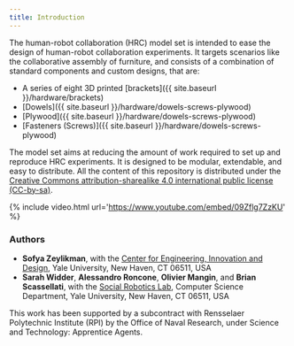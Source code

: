 ```yaml
---
title: Introduction
---
```


The human-robot collaboration (HRC) model set is intended to ease the design of human-robot collaboration experiments.
It targets scenarios like the collaborative assembly of furniture, and consists of a combination of standard components and custom designs, that are:

 * A series of eight 3D printed [brackets]({{ site.baseurl }}/hardware/brackets)
 * [Dowels]({{ site.baseurl }}/hardware/dowels-screws-plywood)
 * [Plywood]({{ site.baseurl }}/hardware/dowels-screws-plywood)
 * [Fasteners (Screws)]({{ site.baseurl }}/hardware/dowels-screws-plywood)

The model set aims at reducing the amount of work required to set up and reproduce HRC experiments.
It is designed to be modular, extendable, and easy to distribute. All the content of this repository is distributed under the [Creative Commons attribution-sharealike 4.0 international public license (CC-by-sa)](https://creativecommons.org/licenses/by-sa/4.0/legalcode).

{% include video.html url='https://www.youtube.com/embed/09Zflg7ZzKU' %}
<!-- <iframe width="640" height="360" src="https://www.youtube.com/embed/09Zflg7ZzKU" frameborder="0" allowfullscreen></iframe> -->
### Authors
 * **Sofya Zeylikman**, with the [Center for Engineering, Innovation and Design](http://ceid.yale.edu/), Yale University, New Haven, CT 06511, USA
 * **Sarah Widder**, **Alessandro Roncone**, **Olivier Mangin**, and **Brian Scassellati**, with the [Social Robotics Lab](http://scazlab.yale.edu/), Computer Science Department, Yale University, New Haven, CT 06511, USA

This work has been supported by a subcontract with Rensselaer Polytechnic Institute (RPI) by the Office of Naval Research, under Science and Technology: Apprentice Agents.
